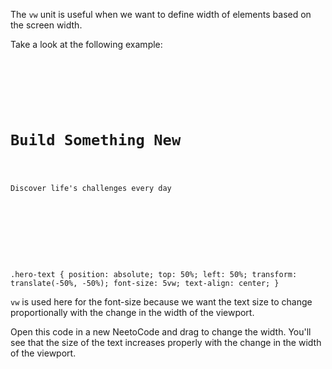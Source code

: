The `vw` unit is useful when we want to
define width of elements based on the screen
width.

Take a look at the following example:

<codeblock language="css" type="lesson">
<code>
<panel language="html">
<div class="hero-section">
    <div class="hero-text">
        <h1>Build Something New</h1>
        <p>Discover life's challenges every day</p>
    </div>
</div>
</panel>
<panel language="css">

.hero-text {
    position: absolute;
    top: 50%;
    left: 50%;
    transform: translate(-50%, -50%);
    font-size: 5vw;
    text-align: center;
}
</panel>
</code>
</codeblock>

`vw` is used here for the font-size
because we want the text size to change
proportionally with the change in the width
of the viewport.

Open this code in a new NeetoCode and
drag to change the width. You'll see that
the size of the text increases properly
with the change in the width of the viewport.